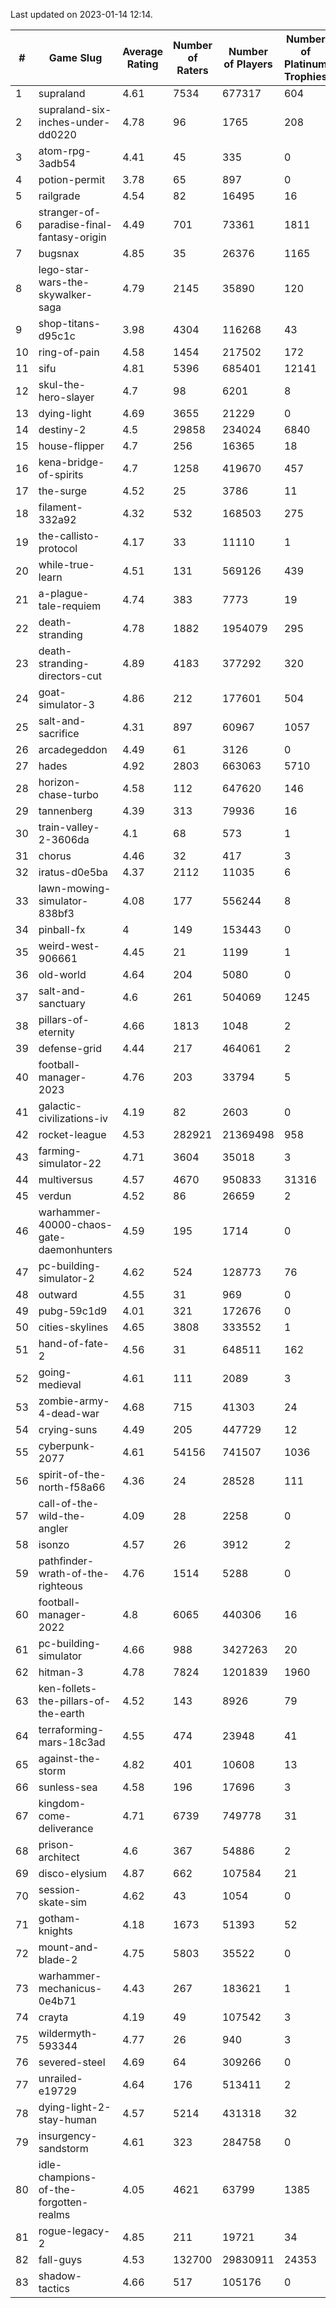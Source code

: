 Last updated on 2023-01-14 12:14.


|#|Game Slug|Average Rating|Number of Raters|Number of Players|Number of Platinum Trophies|Max Rarity (%)|
|---|---|---|---|---|---|---|
|1|supraland|4.61|7534|677317|604|99|
|2|supraland-six-inches-under-dd0220|4.78|96|1765|208|99|
|3|atom-rpg-3adb54|4.41|45|335|0|98|
|4|potion-permit|3.78|65|897|0|98|
|5|railgrade|4.54|82|16495|16|98|
|6|stranger-of-paradise-final-fantasy-origin|4.49|701|73361|1811|98|
|7|bugsnax|4.85|35|26376|1165|97|
|8|lego-star-wars-the-skywalker-saga|4.79|2145|35890|120|97|
|9|shop-titans-d95c1c|3.98|4304|116268|43|97|
|10|ring-of-pain|4.58|1454|217502|172|96|
|11|sifu|4.81|5396|685401|12141|96|
|12|skul-the-hero-slayer|4.7|98|6201|8|96|
|13|dying-light|4.69|3655|21229|0|95|
|14|destiny-2|4.5|29858|234024|6840|94|
|15|house-flipper|4.7|256|16365|18|94|
|16|kena-bridge-of-spirits|4.7|1258|419670|457|94|
|17|the-surge|4.52|25|3786|11|94|
|18|filament-332a92|4.32|532|168503|275|93|
|19|the-callisto-protocol|4.17|33|11110|1|93|
|20|while-true-learn|4.51|131|569126|439|93|
|21|a-plague-tale-requiem|4.74|383|7773|19|91|
|22|death-stranding|4.78|1882|1954079|295|91|
|23|death-stranding-directors-cut|4.89|4183|377292|320|91|
|24|goat-simulator-3|4.86|212|177601|504|91|
|25|salt-and-sacrifice|4.31|897|60967|1057|91|
|26|arcadegeddon|4.49|61|3126|0|90|
|27|hades|4.92|2803|663063|5710|89|
|28|horizon-chase-turbo|4.58|112|647620|146|88|
|29|tannenberg|4.39|313|79936|16|88|
|30|train-valley-2-3606da|4.1|68|573|1|88|
|31|chorus|4.46|32|417|3|86|
|32|iratus-d0e5ba|4.37|2112|11035|6|85|
|33|lawn-mowing-simulator-838bf3|4.08|177|556244|8|85|
|34|pinball-fx|4|149|153443|0|85|
|35|weird-west-906661|4.45|21|1199|1|85|
|36|old-world|4.64|204|5080|0|83|
|37|salt-and-sanctuary|4.6|261|504069|1245|83|
|38|pillars-of-eternity|4.66|1813|1048|2|81|
|39|defense-grid|4.44|217|464061|2|80|
|40|football-manager-2023|4.76|203|33794|5|80|
|41|galactic-civilizations-iv|4.19|82|2603|0|79|
|42|rocket-league|4.53|282921|21369498|958|78|
|43|farming-simulator-22|4.71|3604|35018|3|77|
|44|multiversus|4.57|4670|950833|31316|76|
|45|verdun|4.52|86|26659|2|76|
|46|warhammer-40000-chaos-gate-daemonhunters|4.59|195|1714|0|76|
|47|pc-building-simulator-2|4.62|524|128773|76|74|
|48|outward|4.55|31|969|0|73|
|49|pubg-59c1d9|4.01|321|172676|0|73|
|50|cities-skylines|4.65|3808|333552|1|72|
|51|hand-of-fate-2|4.56|31|648511|162|72|
|52|going-medieval|4.61|111|2089|3|67|
|53|zombie-army-4-dead-war|4.68|715|41303|24|67|
|54|crying-suns|4.49|205|447729|12|66|
|55|cyberpunk-2077|4.61|54156|741507|1036|65|
|56|spirit-of-the-north-f58a66|4.36|24|28528|111|65|
|57|call-of-the-wild-the-angler|4.09|28|2258|0|62|
|58|isonzo|4.57|26|3912|2|58|
|59|pathfinder-wrath-of-the-righteous|4.76|1514|5288|0|50|
|60|football-manager-2022|4.8|6065|440306|16|49|
|61|pc-building-simulator|4.66|988|3427263|20|48|
|62|hitman-3|4.78|7824|1201839|1960|47|
|63|ken-follets-the-pillars-of-the-earth|4.52|143|8926|79|45|
|64|terraforming-mars-18c3ad|4.55|474|23948|41|45|
|65|against-the-storm|4.82|401|10608|13|36|
|66|sunless-sea|4.58|196|17696|3|36|
|67|kingdom-come-deliverance|4.71|6739|749778|31|30|
|68|prison-architect|4.6|367|54886|2|30|
|69|disco-elysium|4.87|662|107584|21|28|
|70|session-skate-sim|4.62|43|1054|0|27|
|71|gotham-knights|4.18|1673|51393|52|25|
|72|mount-and-blade-2|4.75|5803|35522|0|25|
|73|warhammer-mechanicus-0e4b71|4.43|267|183621|1|25|
|74|crayta|4.19|49|107542|3|23|
|75|wildermyth-593344|4.77|26|940|3|16|
|76|severed-steel|4.69|64|309266|0|11|
|77|unrailed-e19729|4.64|176|513411|2|8|
|78|dying-light-2-stay-human|4.57|5214|431318|32|6|
|79|insurgency-sandstorm|4.61|323|284758|0|5|
|80|idle-champions-of-the-forgotten-realms|4.05|4621|63799|1385|3|
|81|rogue-legacy-2|4.85|211|19721|34|3|
|82|fall-guys|4.53|132700|29830911|24353|0.3|
|83|shadow-tactics|4.66|517|105176|0|0.1|
